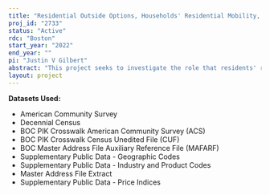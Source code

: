 ```yaml
---
title: "Residential Outside Options, Households' Residential Mobility, and the Welfare Effects of Place-Based Policies and Gentrification"
proj_id: "2733"
status: "Active"
rdc: "Boston"
start_year: "2022"
end_year: ""
pi: "Justin V Gilbert"
abstract: "This project seeks to investigate the role that residents' residential outside options - defined as the expected welfare loss experienced by residents who are displaced from their current neighborhood - play in determining the impacts of neighborhood change and place-based policies on residential mobility and other outcomes. We specify a simple model of residential choice from which we derive a measure of residents' residential outside options that depends on the cross-sectional distribution of similar households across neighborhoods. Using the Census Bureau's Decennial Census and American Community Survey data, as well as the MAFARF/MAFX, we will estimate the impacts of neighborhood change driven by rising demand for inner-city urban housing on incumbent residents and how these impacts depend on incumbent residents' residential outside options. Similarly, we will estimate the impacts of place-based policies and how these impacts depend on residential outside options. The place-based policies we plan to analyze include rent control policies, housing choice vouchers, changes in zoning restrictions, changes to school funding formulas, taxes and subsidies for new housing development, and affordable housing requirements."
layout: project
---
```


**Datasets Used:**

  - American Community Survey 
  - Decennial Census 
  - BOC PIK Crosswalk American Community Survey (ACS) 
  - BOC PIK Crosswalk Census Unedited File (CUF) 
  - BOC Master Address File Auxiliary Reference File (MAFARF) 
  - Supplementary Public Data - Geographic Codes 
  - Supplementary Public Data - Industry and Product Codes 
  - Master Address File Extract 
  - Supplementary Public Data - Price Indices 

